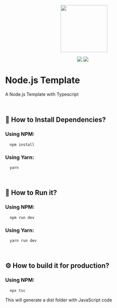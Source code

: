 <p align="center">
    <img src="https://nodejs.org/static/images/logo.svg" style='width: 150px; '/>
  <p align='center'>
     <img src="https://img.shields.io/badge/Template-Node.js-green" />
     <img src="https://img.shields.io/badge/Language-TypeScript-blue" />
     &nbsp;
  </p>
</p>

# Node.js Template

A Node.js Template with Typescript

<br/>

## 💾 How to Install Dependencies?

### Using NPM:

```
  npm install
```

### Using Yarn:

```
  yarn
```

<br/>

## 🚀 How to Run it?

### Using NPM:

```
  npm run dev
```

### Using Yarn:

```
  yarn run dev
```

<br/>

## ⚙️ How to build it for production?

### Using NPM:

```
  npx tsc
```

This will generate a dist folder with JavaScript code
